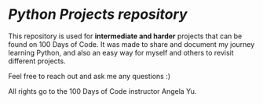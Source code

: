 # *Python Projects repository*

This repository is used for **intermediate and harder** projects that can be found on 100 Days of Code.
It was made to share and document my journey learning Python, and also an easy way for myself and others to revisit different projects.

Feel free to reach out and ask me any questions :)

All rights go to the 100 Days of Code instructor Angela Yu.
